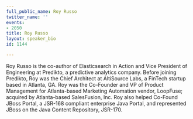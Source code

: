 ```yaml
---
full_public_name: Roy Russo
twitter_name: ''
events:
- 2050
title: Roy Russo
layout: speaker_bio
id: 1144

---
```

Roy Russo is the co-author of Elasticsearch in Action and Vice President of Engineering at Predikto, a predictive analytics company. Before joining Predikto, Roy was the Chief Architect at AltiSource Labs, a FinTech startup based in Atlanta, GA. Roy was the Co-Founder and VP of Product Management for Atlanta-based Marketing Automation vendor, LoopFuse; acquired by Atlanta-based SalesFusion, Inc. Roy also helped Co-Found JBoss Portal, a JSR-168 compliant enterprise Java Portal, and represented JBoss on the Java Content Repository, JSR-170.
